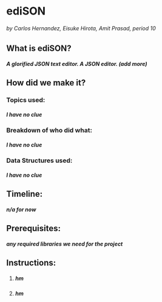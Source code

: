 # ediSON
###### *by Carlos Hernandez, Eisuke Hirota, Amit Prasad, period 10*

## What is **ediSON?**
##### A glorified JSON text editor. A J**SON** **edi**tor. (add more)

## How did we make it?
### Topics used:
##### I have no clue
### Breakdown of who did what:
##### I have no clue
### Data Structures used:
##### I have no clue

## Timeline:
##### n/a for now

## Prerequisites:
##### any required libraries we need for the project

## Instructions:
1. ##### hm
2. ##### hm